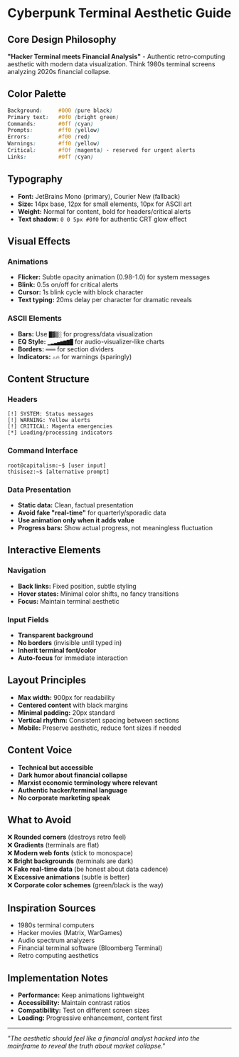 # Cyberpunk Terminal Aesthetic Guide

## Core Design Philosophy
**"Hacker Terminal meets Financial Analysis"** - Authentic retro-computing aesthetic with modern data visualization. Think 1980s terminal screens analyzing 2020s financial collapse.

## Color Palette
```css
Background:     #000 (pure black)
Primary text:   #0f0 (bright green) 
Commands:       #0ff (cyan)
Prompts:        #ff0 (yellow)
Errors:         #f00 (red)
Warnings:       #ff0 (yellow)
Critical:       #f0f (magenta) - reserved for urgent alerts
Links:          #0ff (cyan)
```

## Typography
- **Font:** JetBrains Mono (primary), Courier New (fallback)
- **Size:** 14px base, 12px for small elements, 10px for ASCII art
- **Weight:** Normal for content, bold for headers/critical alerts
- **Text shadow:** `0 0 5px #0f0` for authentic CRT glow effect

## Visual Effects
### Animations
- **Flicker:** Subtle opacity animation (0.98-1.0) for system messages
- **Blink:** 0.5s on/off for critical alerts  
- **Cursor:** 1s blink cycle with block character
- **Text typing:** 20ms delay per character for dramatic reveals

### ASCII Elements
- **Bars:** Use `█▓▒░` for progress/data visualization
- **EQ Style:** `▁▂▃▄▅▆▇█` for audio-visualizer-like charts
- **Borders:** `═══` for section dividers
- **Indicators:** `⚠🔥` for warnings (sparingly)

## Content Structure
### Headers
```
[!] SYSTEM: Status messages
[!] WARNING: Yellow alerts  
[!] CRITICAL: Magenta emergencies
[*] Loading/processing indicators
```

### Command Interface
```
root@capitalism:~$ [user input]
thisisez:~$ [alternative prompt]
```

### Data Presentation
- **Static data:** Clean, factual presentation
- **Avoid fake "real-time"** for quarterly/sporadic data
- **Use animation only when it adds value**
- **Progress bars:** Show actual progress, not meaningless fluctuation

## Interactive Elements
### Navigation
- **Back links:** Fixed position, subtle styling
- **Hover states:** Minimal color shifts, no fancy transitions
- **Focus:** Maintain terminal aesthetic

### Input Fields
- **Transparent background**
- **No borders** (invisible until typed in)
- **Inherit terminal font/color**
- **Auto-focus** for immediate interaction

## Layout Principles
- **Max width:** 900px for readability
- **Centered content** with black margins
- **Minimal padding:** 20px standard
- **Vertical rhythm:** Consistent spacing between sections
- **Mobile:** Preserve aesthetic, reduce font sizes if needed

## Content Voice
- **Technical but accessible**
- **Dark humor about financial collapse**
- **Marxist economic terminology where relevant**
- **Authentic hacker/terminal language**
- **No corporate marketing speak**

## What to Avoid
❌ **Rounded corners** (destroys retro feel)  
❌ **Gradients** (terminals are flat)  
❌ **Modern web fonts** (stick to monospace)  
❌ **Bright backgrounds** (terminals are dark)  
❌ **Fake real-time data** (be honest about data cadence)  
❌ **Excessive animations** (subtle is better)  
❌ **Corporate color schemes** (green/black is the way)  

## Inspiration Sources
- 1980s terminal computers
- Hacker movies (Matrix, WarGames)
- Audio spectrum analyzers
- Financial terminal software (Bloomberg Terminal)
- Retro computing aesthetics

## Implementation Notes
- **Performance:** Keep animations lightweight
- **Accessibility:** Maintain contrast ratios
- **Compatibility:** Test on different screen sizes
- **Loading:** Progressive enhancement, content first

---

*"The aesthetic should feel like a financial analyst hacked into the mainframe to reveal the truth about market collapse."*
